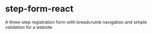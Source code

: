 # step-form-react
A three-step registration form with breadcrumb navigation and simple validation for a website
